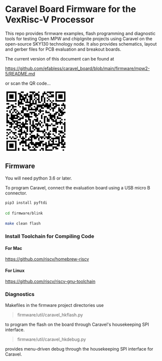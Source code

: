 # Caravel Board Firmware for the VexRisc-V Processor

This repo provides firmware examples, flash programming and diagnostic tools for testing
Open MPW and chipIgnite projects using Caravel on the open-source SKY130 technology node.  It also provides schematics, 
layout and gerber files for PCB evaluation and breakout boards.

The current version of this document can be found at

https://github.com/efabless/caravel_board/blob/main/firmware/mpw2-5/README.md

or scan the QR code...

<img src="_docs/qr-code.jpeg" alt="qr-code" style="width:200px;"/>

## Firmware

You will need python 3.6 or later.  

To program Caravel, connect the evaluation board using a USB micro B connector.

```bash
pip3 install pyftdi

cd firmware/blink

make clean flash
```

### Install Toolchain for Compiling Code

#### For Mac

https://github.com/riscv/homebrew-riscv

#### For Linux

https://github.com/riscv/riscv-gnu-toolchain

### Diagnostics

Makefiles in the firmware project directories use 

> firmware/util/caravel_hkflash.py 

to program the flash on the board through Caravel's housekeeping SPI interface.

> firmware/util/caravel_hkdebug.py 

provides menu-driven debug through the housekeeping SPI interface for Caravel.

